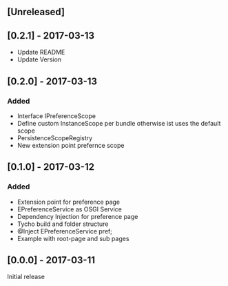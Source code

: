 ## [Unreleased]

## [0.2.1] - 2017-03-13
- Update README
- Update Version

## [0.2.0] - 2017-03-13

### Added 
- Interface IPreferenceScope
- Define custom InstanceScope per bundle otherwise ist uses the default scope
- PersistenceScopeRegistry
- New extension point prefernce scope

## [0.1.0] - 2017-03-12

### Added
- Extension point for preference page
- EPreferenceService as OSGI Service
- Dependency Injection for preference page
- Tycho build and folder structure
- @Inject EPreferenceService pref;
- Example with root-page and sub pages

## [0.0.0] - 2017-03-11
Initial release